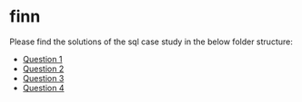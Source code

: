 # finn

Please find the solutions of the sql case study in the below folder structure:
* [Question 1](https://github.com/sanski96yadav/finn/tree/main/sql_case_study/application_over_observed_time)
* [Question 2](https://github.com/sanski96yadav/finn/blob/main/sql_case_study/average_application_per_week)
* [Question 3](https://github.com/sanski96yadav/finn/tree/main/sql_case_study/application_by_roles)
* [Question 4](https://github.com/sanski96yadav/finn/tree/main/sql_case_study/application_by_company_size)
